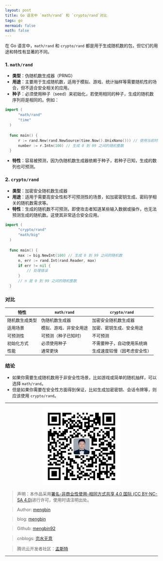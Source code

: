 ```yaml
---
layout: post
title: Go 语言中 `math/rand` 和 `crypto/rand`对比
tags: go 
mermaid: false
math: false
---  
```


在 Go 语言中，`math/rand` 和 `crypto/rand` 都是用于生成随机数的包，但它们的用途和特性有显著的不同。

### 1. `math/rand`

- **类型**：伪随机数生成器（PRNG）
- **用途**：主要用于生成随机数，适用于模拟、游戏、统计抽样等需要随机性的场合，但不适合安全相关的应用。
- **种子**：必须使用种子（seed）来初始化，若使用相同的种子，生成的随机数序列将是相同的。例如：

```go
import (
      "math/rand"
      "time"
  )

  func main() {
      r := rand.New(rand.NewSource(time.Now().UnixNano())) // 使用当前时间作为种子
      number := r.Intn(100) // 生成 0 到 99 之间的随机整数
  }
```

- **特性**：容易被预测，因为伪随机数生成器依赖于种子，若种子已知，生成的数列也可预测。

### 2. `crypto/rand`

- **类型**：加密安全随机数生成器
- **用途**：适用于需要高安全性和不可预测性的场景，如加密密钥生成、密码学相关的随机数需求等。
- **特性**：生成的随机数不可预测，即使攻击者知道某些输入数据或操作，也无法预测生成的随机数。这使其非常适合安全应用。

```go
import (
      "crypto/rand"
      "math/big"
  )

  func main() {
      max := big.NewInt(100) // 生成 0 到 99 之间的随机数
      n, err := rand.Int(rand.Reader, max)
      if err != nil {
          // 处理错误
      }
      // n 是 0 到 99 之间的随机整数
  }
```

### 对比

| 特性               | `math/rand`                       | `crypto/rand`                      |
|------------------|-----------------------------------|------------------------------------|
| 随机数生成类型       | 伪随机数生成器                     | 加密安全随机数生成器               |
| 适用场景           | 模拟、游戏、非安全用途               | 加密、密钥生成、安全用途             |
| 可预测性           | 可预测（种子已知时）                | 不可预测                           |
| 初始化方式         | 必须使用种子                         | 不需要种子，自动使用系统熵           |
| 性能               | 通常更快                           | 生成速度较慢（因考虑安全性）        |

### 结论

- 如果你需要生成随机数用于非安全性场景，比如游戏或简单的随机抽样，可以选择 `math/rand`。
- 但是如果你需要在安全性方面得到保证，比如生成加密密钥、会话令牌等，则应该使用 `crypto/rand`。

---

<div align="center">
  <img src="../img/qrcode_wechat.jpg" alt="孟斯特">
</div>

> 声明：本作品采用[署名-非商业性使用-相同方式共享 4.0 国际 (CC BY-NC-SA 4.0)](https://creativecommons.org/licenses/by-nc-sa/4.0/deed.zh)进行许可，使用时请注明出处。  

> Author: [mengbin](mengbin1992@outlook.com)  

> blog: [mengbin](https://mengbin.top)  

> Github: [mengbin92](https://mengbin92.github.io/)  

> cnblogs: [恋水无意](https://www.cnblogs.com/lianshuiwuyi/)  

> 腾讯云开发者社区：[孟斯特](https://cloud.tencent.com/developer/user/6649301)  

---
